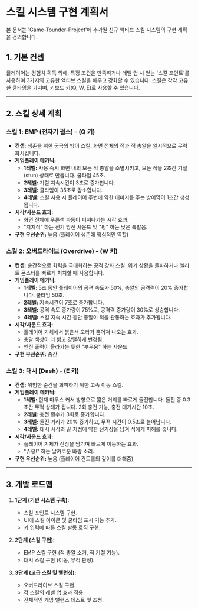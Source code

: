 # 스킬 시스템 구현 계획서

본 문서는 'Game-Tounder-Project'에 추가될 신규 액티브 스킬 시스템의 구현 계획을 정의합니다.

## 1. 기본 컨셉

플레이어는 경험치 획득 외에, 특정 조건을 만족하거나 레벨 업 시 얻는 '스킬 포인트'를 사용하여 3가지의 고유한 액티브 스킬을 배우고 강화할 수 있습니다. 스킬은 각각 고유한 쿨타임을 가지며, 키보드 키(Q, W, E)로 사용할 수 있습니다.

---

## 2. 스킬 상세 계획

### 스킬 1: EMP (전자기 펄스) - (Q 키)

*   **컨셉:** 생존을 위한 궁극의 방어 스킬. 화면 전체의 적과 적 총알을 일시적으로 무력화시킵니다.
*   **게임플레이 메카닉:**
    *   **1레벨:** 사용 즉시 화면 내의 모든 적 총알을 소멸시키고, 모든 적을 2초간 기절(stun) 상태로 만듭니다. 쿨타임 45초.
    *   **2레벨:** 기절 지속시간이 3초로 증가합니다.
    *   **3레벨:** 쿨타임이 35초로 감소합니다.
    *   **4레벨:** 스킬 사용 시 플레이어 주변에 약한 대미지를 주는 방어막이 1초간 생성됩니다.
*   **시각/사운드 효과:**
    *   화면 전체에 푸른색 파동이 퍼져나가는 시각 효과.
    *   "지지직" 하는 전기 방전 사운드 및 "펑" 하는 낮은 폭발음.
*   **구현 우선순위:** 높음 (플레이어 생존에 핵심적인 역할)

### 스킬 2: 오버드라이브 (Overdrive) - (W 키)

*   **컨셉:** 순간적으로 화력을 극대화하는 공격 강화 스킬. 위기 상황을 돌파하거나 엘리트 몬스터를 빠르게 처치할 때 사용합니다.
*   **게임플레이 메카닉:**
    *   **1레벨:** 5초 동안 플레이어의 공격 속도가 50%, 총알의 공격력이 20% 증가합니다. 쿨타임 50초.
    *   **2레벨:** 지속시간이 7초로 증가합니다.
    *   **3레벨:** 공격 속도 증가량이 75%로, 공격력 증가량이 30%로 상승합니다.
    *   **4레벨:** 스킬 지속 시간 동안 총알이 적을 관통하는 효과가 추가됩니다.
*   **시각/사운드 효과:**
    *   플레이어 기체에서 붉은색 오라가 뿜어져 나오는 효과.
    *   총알 색상이 더 밝고 강렬하게 변경됨.
    *   엔진 출력이 올라가는 듯한 "부우웅" 하는 사운드.
*   **구현 우선순위:** 중간

### 스킬 3: 대시 (Dash) - (E 키)

*   **컨셉:** 위험한 순간을 회피하기 위한 고속 이동 스킬.
*   **게임플레이 메카닉:**
    *   **1레벨:** 현재 마우스 커서 방향으로 짧은 거리를 빠르게 돌진합니다. 돌진 중 0.3초간 무적 상태가 됩니다. 2회 충전 가능, 충전 대기시간 10초.
    *   **2레벨:** 충전 횟수가 3회로 증가합니다.
    *   **3레벨:** 돌진 거리가 20% 증가하고, 무적 시간이 0.5초로 늘어납니다.
    *   **4레벨:** 대시 시작과 끝 지점에 약한 전기장을 남겨 적에게 피해를 줍니다.
*   **시각/사운드 효과:**
    *   플레이어 기체가 잔상을 남기며 빠르게 이동하는 효과.
    *   "슈웅!" 하는 날카로운 바람 소리.
*   **구현 우선순위:** 높음 (플레이어 컨트롤의 깊이를 더해줌)

---

## 3. 개발 로드맵

1.  **1단계 (기반 시스템 구축):**
    *   스킬 포인트 시스템 구현.
    *   UI에 스킬 아이콘 및 쿨타임 표시 기능 추가.
    *   키 입력에 따른 스킬 발동 로직 구현.

2.  **2단계 (스킬 구현):**
    *   EMP 스킬 구현 (적 총알 소거, 적 기절 기능).
    *   대시 스킬 구현 (이동, 무적 판정).

3.  **3단계 (고급 스킬 및 밸런싱):**
    *   오버드라이브 스킬 구현.
    *   각 스킬의 레벨 업 효과 적용.
    *   전체적인 게임 밸런스 테스트 및 조정.
